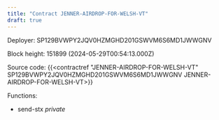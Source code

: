 ```yaml
---
title: "Contract JENNER-AIRDROP-FOR-WELSH-VT"
draft: true
---
```

Deployer: SP129BVWPY2JQV0HZMGHD201GSWVM6S6MD1JWWGNV


 



Block height: 151899 (2024-05-29T00:54:13.000Z)

Source code: {{<contractref "JENNER-AIRDROP-FOR-WELSH-VT" SP129BVWPY2JQV0HZMGHD201GSWVM6S6MD1JWWGNV JENNER-AIRDROP-FOR-WELSH-VT>}}

Functions:

* send-stx _private_
